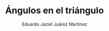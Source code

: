 ---
title: "Ángulos en el triángulo"
year: 2022
thumbnail: "assets/img/Logo.png"
topic: "Geometría"
file: "assets/pdf/Material/Ángulos-en-el-triángulo.pdf"
author: "Eduardo Jaziel Juárez Martínez"
level: "Básico"
alttext: "Buen lugar donde comenzar."
---